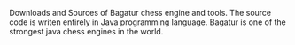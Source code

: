Downloads and Sources of Bagatur chess engine and tools.
The source code is writen entirely in Java programming language.
Bagatur is one of the strongest java chess engines in the world.

